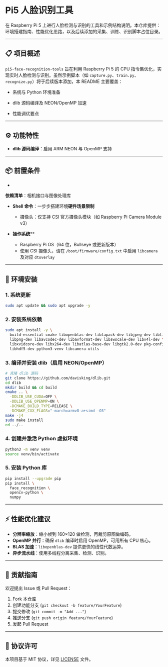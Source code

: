 # Pi5 人脸识别工具

在 Raspberry Pi 5 上进行人脸检测与识别的工具和示例结构说明。本仓库提供：环境搭建指南、性能优化思路，以及后续添加的采集、训练、识别脚本占位目录。

---

## 📋 项目概述

`pi5-face-recognition-tools` 旨在利用 Raspberry Pi 5 的 CPU 指令集优化，实现实时人脸检测与识别。虽然示例脚本（如 `capture.py`、`train.py`、`recognize.py`）将于后续版本添加，本 README 主要覆盖：

- 系统与 Python 环境准备

- dlib 源码编译及 NEON/OpenMP 加速

- 性能调优要点

---

## ⚙️ 功能特性

- **dlib 源码编译**：启用 ARM NEON 与 OpenMP 支持

---

## 📦 前置条件

-

  **依赖清单**：相机接口与图像处理库

- **Shell 命令**：一步步搭建环境**硬件场景限制**

  - 摄像头：仅支持 CSI 官方摄像头模块（如 Raspberry Pi Camera Module v3）

- **操作系统**\*\*

  - Raspberry Pi OS（64 位，Bullseye 或更新版本）
  - 使用 CSI 摄像头，请在 `/boot/firmware/config.txt` 中启用 `libcamera` 及对应 `dtoverlay`

---

## 🔧 环境安装

### 1. 系统更新

```bash
sudo apt update && sudo apt upgrade -y
```

### 2. 安装系统依赖

```bash
sudo apt install -y \
  build-essential cmake libopenblas-dev liblapack-dev libjpeg-dev libtiff5-dev \
  libpng-dev libavcodec-dev libavformat-dev libswscale-dev libv4l-dev \
  libxvidcore-dev libx264-dev libatlas-base-dev libgtk2.0-dev pkg-config \
  libhdf5-dev python3-venv libcamera-utils
```

### 3. 编译并安装 dlib（启用 NEON/OpenMP）

```bash
# 克隆 dlib 源码
git clone https://github.com/davisking/dlib.git
cd dlib
mkdir build && cd build
cmake .. \
  -DDLIB_USE_CUDA=OFF \
  -DDLIB_USE_OPENMP=ON \
  -DCMAKE_BUILD_TYPE=RELEASE \
  -DCMAKE_CXX_FLAGS="-march=armv8-a+simd -O3"
make -j4
sudo make install
cd ../..
```

### 4. 创建并激活 Python 虚拟环境

```bash
python3 -m venv venv
source venv/bin/activate
```

### 5. 安装 Python 库

```bash
pip install --upgrade pip
pip install \
  face_recognition \
  opencv-python \
  numpy
```

---

## ⚡ 性能优化建议

- **分辨率缩放**：缩小帧到 160×120 做检测，再裁剪原图做编码。
- **OpenMP 并行**：确保 `dlib` 编译时启用 OpenMP，可用所有 CPU 核心。
- **BLAS 加速**：`libopenblas-dev` 提供更快的线性代数运算。
- **异步流水线**：使用多线程分离采集、检测、识别。

---

## 🤝 贡献指南

欢迎提出 Issue 或 Pull Request：

1. Fork 本仓库
2. 创建功能分支 (`git checkout -b feature/YourFeature`)
3. 提交修改 (`git commit -m "Add ..."`)
4. 推送分支 (`git push origin feature/YourFeature`)
5. 发起 Pull Request

---

## 📄 协议许可

本项目基于 MIT 协议，详见 [LICENSE](LICENSE) 文件。

